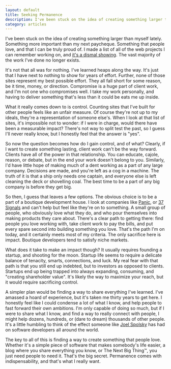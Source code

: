 ```yaml
---
layout: default
title: Seeking Permanence
description: I've been stuck on the idea of creating something larger than myself lately. Something more important than my next paycheque. Something that people love, and that I can be truly proud of.
category: articles
---
```

I've been stuck on the idea of creating something larger than myself lately. Something more important than my next paycheque. Something that people love, and that I can be truly proud of. I made a list of all of the web projects I can remember working on, and [it's a dismal showing](/sites-ive-built.html). The vast majority of the work I've done no longer exists.


It's not that all was for nothing. I've learned heaps along the way. It's just that I have next to nothing to show for years of effort. Further, none of those sites represent my best possible effort. They all fall short for some reason, be it time, money, or direction. Compromise is a huge part of client work, and I'm not one who compromises well. I take my work personally, and having to deliver something that's less than it could be eats me up inside.

What it really comes down to is control. Counting sites that I've built for other people feels like an unfair measure. Of course they're not up to my ideals, they're a representation of someone else's. When I look at that list of sites, it's impossible not to wonder: if I were in charge, would there have been a measurable impact? There's not way to split test the past, so I guess I'll never really know, but I honestly feel that the answer is "yes".

So now the question becomes how do I gain control, and of what? Clearly, if I want to create something lasting, client work can't be the way forward. Clients have all of the power in that relationship. You can educate, cajole, reason, or debate, but in the end your work doesn't belong to you. Similarly, I'd have little hope of making much of a dent working as a part of any large company. Decisions are made, and you're left as a cog in a machine. The truth of it is that a ship only needs one captain, and everyone else is left cleaning the deck or shovelling coal. The best time to be a part of any big company is before they get big.

So then, I guess that leaves a few options. The obvious choice is to be a part of a boutique development house. I look at companies like [Panic](http://www.panic.com), or [37 Signals](http://37signals.com) and can't help but feel like they're on to something. A small group of people, who obviously love what they do, and who pour themselves into making products they care about. There's a clear path to getting there: find people you love working with, take client work to pay the bills, and put every spare second into building something you love. That's the path I'm on today, and it certainly meets most of my criteria. The only sacrifice here is impact. Boutique developers tend to satisfy niche markets.

What does it take to make an impact though? It usually requires founding a startup, and shooting for the moon. Startup life seems to require a delicate balance of tenacity, smarts, connections, and luck. My real fear with that path is that you still end up indebted, but to investors as opposed to clients. Startups end up being trapped into always expanding, consuming, and "creating shareholder value". It's likely the way to maximize your reach, but it would require sacrificing control.

A simpler plan would be finding a way to share everything I've learned. I've amassed a hoard of experience, but it's taken me thirty years to get here. I honestly feel like I could condense a lot of what I know, and help people to fast forward their own ambitions. I'm only capable of doing so much, but if I were to share what I know, and find a way to really connect with people, I might help dozens, hundreds, or (dare to dream) thousands of other people. It's a little humbling to think of the effect someone like [Joel Spolsky](http://joelonsoftware.com/) has had on software developers all around the world.

The key to all of this is finding a way to create something that people love. Whether it's a simple piece of software that makes somebody's life easier, a blog where you share everything you know, or The Next Big Thing&trade;, you just need people to need it. That's the big secret. Permanence comes with indispensability, and that's what I really want.